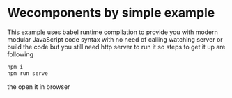 Wecomponents by simple example
===

This example uses babel runtime compilation to provide you with modern modular JavaScript
code syntax with no need of calling watching server or build the code but you still
need http server to run it so steps to get it up are following

```bash
npm i 
npm run serve
```

the open it in browser